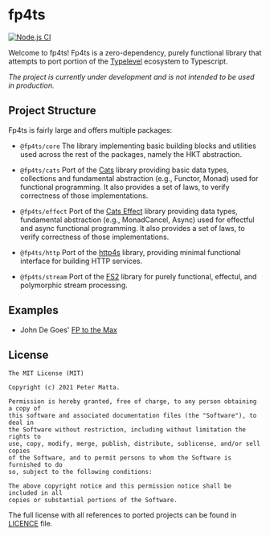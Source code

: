 # fp4ts

[![Node.js CI](https://github.com/mattapet/fp4ts/actions/workflows/build.yml/badge.svg)](https://github.com/mattapet/fp4ts/actions/workflows/build.yml)

Welcome to fp4ts! Fp4ts is a zero-dependency, purely functional library that
attempts to port portion of the [Typelevel](https://typelevel.org/) ecosystem
to Typescript.

_The project is currently under development and is not intended to be used in
production._

## Project Structure

Fp4ts is fairly large and offers multiple packages:

- `@fp4ts/core` The library implementing basic building blocks and utilities
used across the rest of the packages, namely the HKT abstraction.

- `@fp4ts/cats` Port of the [Cats](https://github.com/typelevel/cats) library
providing basic data types, collections and fundamental abstraction (e.g.,
Functor, Monad) used for functional programming. It also provides a set of laws,
to verify correctness of those implementations.

- `@fp4ts/effect` Port of the [Cats Effect](https://github.com/typelevel/cats-effect)
library providing data types, fundamental abstraction (e.g., MonadCancel, Async)
used for effectful and async functional programming. It also provides a set of
laws, to verify correctness of those implementations.

- `@fp4ts/http` Port of the [http4s](https://github.com/http4s/http4s) library,
providing minimal functional interface for building HTTP services.

- `@fp4ts/stream` Port of the [FS2](https://github.com/typelevel/fs2) library
for purely functional, effectul, and polymorphic stream processing.


## Examples

- John De Goes' [FP to the Max](./packages/examples/fp-to-the-max/src/program.ts)

## License

```
The MIT License (MIT)

Copyright (c) 2021 Peter Matta.

Permission is hereby granted, free of charge, to any person obtaining a copy of
this software and associated documentation files (the "Software"), to deal in
the Software without restriction, including without limitation the rights to
use, copy, modify, merge, publish, distribute, sublicense, and/or sell copies
of the Software, and to permit persons to whom the Software is furnished to do
so, subject to the following conditions:

The above copyright notice and this permission notice shall be included in all
copies or substantial portions of the Software.
```

The full license with all references to ported projects can be found in [LICENCE](/LICENSE) file.
